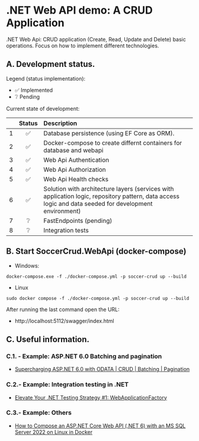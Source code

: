 # .NET Web API demo: A CRUD Application

.NET Web Api: CRUD application (Create, Read, Update and Delete) basic operations. Focus on how to implement different technologies.

## A. Development status.

Legend (status implementation):
- ✅ Implemented
- ❔ Pending

Current state of development:

|| Status | Description | 
| :---: | :---: |     :---    |
|1| ✅ | Database persistence (using EF Core as ORM). |
|2| ✅ | Docker-compose to create differnt containers for database and webapi |
|3| ✅ | Web Api Authentication |
|4| ✅ | Web Api Authorization |
|5| ✅ | Web Api Health checks |
|6| ✅ | Solution with architecture layers (services with application logic, repository pattern, data access logic and data seeded for development environment) |
|7| ❔ | FastEndpoints (pending) |
|8| ❔ | Integration tests |

## B. Start SoccerCrud.WebApi (docker-compose)

- Windows:

```
docker-compose.exe -f ./docker-compose.yml -p soccer-crud up --build
```

- Linux
```
sudo docker compose -f ./docker-compose.yml -p soccer-crud up --build
```

After running the last command open the URL:

- http://localhost:5112/swagger/index.html

## C. Useful information.

### C.1. - Example: ASP.NET 6.0 Batching and pagination

- [Supercharging ASP.NET 6.0 with ODATA | CRUD | Batching | Pagination](https://dev.to/renukapatil/supercharging-aspnet-60-with-odata-crud-batching-pagination-12np)

### C.2.- Example: Integration testing in .NET

- [Elevate Your .NET Testing Strategy #1: WebApplicationFactory](https://goatreview.com/dotnet-testing-webapplicationfactory/?utm_content=257166118&utm_medium=social&utm_source=linkedin&hss_channel=lcp-18055275)

### C.3.- Example: Others
- [How to Compose an ASP.NET Core Web API (.NET 6) with an MS SQL Server 2022 on Linux in Docker](https://blog.christian-schou.dk/dockerize-net-core-web-api-with-ms-sql-server/)